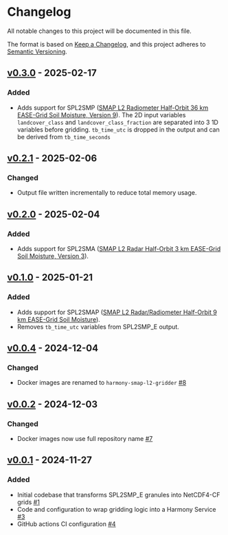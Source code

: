 # Changelog

All notable changes to this project will be documented in this file.

The format is based on [Keep a Changelog](https://keepachangelog.com/en/1.1.0/),
and this project adheres to [Semantic Versioning](https://semver.org/spec/v2.0.0.html).

## [v0.3.0] - 2025-02-17

### Added

- Adds support for SPL2SMP ([SMAP L2 Radiometer Half-Orbit 36 km EASE-Grid Soil Moisture, Version 9](https://nsidc.org/data/spl2smp/versions/9)).
  The 2D input variables `landcover_class` and `landcover_class_fraction` are separated into 3 1D variables before gridding.
  `tb_time_utc` is dropped in the output and can be derived from `tb_time_seconds`


## [v0.2.1] - 2025-02-06

### Changed

- Output file written incrementally to reduce total memory usage.


## [v0.2.0] - 2025-02-04

### Added

- Adds support for SPL2SMA ([SMAP L2 Radar Half-Orbit 3 km EASE-Grid Soil Moisture, Version 3](https://nsidc.org/data/spl2sma/versions/3)).


## [v0.1.0] - 2025-01-21

### Added

- Adds support for SPL2SMAP ([SMAP L2 Radar/Radiometer Half-Orbit 9 km EASE-Grid Soil Moisture](https://nsidc.org/data/spl2smap/versions/3)).
- Removes `tb_time_utc` variables from SPL2SMP_E output.


## [v0.0.4] - 2024-12-04

### Changed

- Docker images are renamed to `harmony-smap-l2-gridder` [#8](https://github.com/nasa/harmony-SMAP-L2-gridding-service/pull/8)

## [v0.0.2] - 2024-12-03

### Changed

- Docker images now use full repository name [#7](https://github.com/nasa/harmony-SMAP-L2-gridding-service/pull/7)

## [v0.0.1] - 2024-11-27

### Added

- Initial codebase that transforms SPL2SMP_E granules into NetCDF4-CF grids [#1](https://github.com/nasa/harmony-SMAP-L2-gridding-service/pull/1)
- Code and configuration to wrap gridding logic into a Harmony Service [#3](https://github.com/nasa/harmony-SMAP-L2-gridding-service/pull/3 )
- GitHub actions CI configuration [#4](https://github.com/nasa/harmony-SMAP-L2-gridding-service/pull/4 )

[v0.3.0]: https://github.com/nasa/harmony-SMAP-L2-gridding-service/releases/tag/0.3.0
[v0.2.1]: https://github.com/nasa/harmony-SMAP-L2-gridding-service/releases/tag/0.2.1
[v0.2.0]: https://github.com/nasa/harmony-SMAP-L2-gridding-service/releases/tag/0.2.0
[v0.1.0]: https://github.com/nasa/harmony-SMAP-L2-gridding-service/releases/tag/0.1.0
[v0.0.4]: https://github.com/nasa/harmony-SMAP-L2-gridding-service/releases/tag/0.0.4
[v0.0.2]: https://github.com/nasa/harmony-SMAP-L2-gridding-service/releases/tag/0.0.2
[v0.0.1]: https://github.com/nasa/harmony-SMAP-L2-gridding-service/releases/tag/0.0.1
